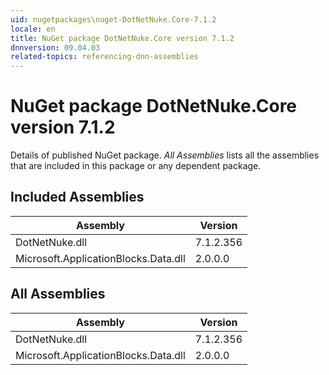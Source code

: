 ```yaml
---
uid: nugetpackages\nuget-DotNetNuke.Core-7.1.2
locale: en
title: NuGet package DotNetNuke.Core version 7.1.2
dnnversion: 09.04.03
related-topics: referencing-dnn-assemblies
---
```


# NuGet package DotNetNuke.Core version 7.1.2
Details of published NuGet package.
*All Assemblies* lists all the assemblies that are included in this package or any dependent package.

## Included Assemblies

|Assembly|Version|
|---|---|
|DotNetNuke.dll|7.1.2.356|
|Microsoft.ApplicationBlocks.Data.dll|2.0.0.0|

## All Assemblies

|Assembly|Version|
|---|---|
|DotNetNuke.dll|7.1.2.356|
|Microsoft.ApplicationBlocks.Data.dll|2.0.0.0|

